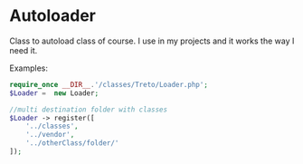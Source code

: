 # Autoloader

Class to autoload class of course. I use in my projects and it works the way I need it.

Examples: 
```php
require_once __DIR__.'/classes/Treto/Loader.php';
$Loader =  new Loader;

//multi destination folder with classes
$Loader -> register([
	'../classes',
	'../vendor', 
	'../otherClass/folder/'
]);
```